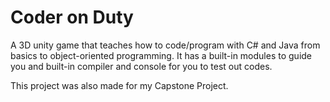 # Coder on Duty

A 3D unity game that teaches how to code/program with C# and Java from basics to object-oriented programming. It has a built-in modules to guide you and built-in compiler and console for you to test out codes.

This project was also made for my Capstone Project.
